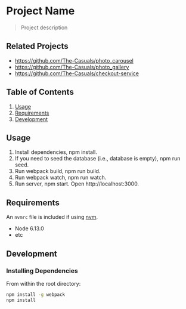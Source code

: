# Project Name

> Project description

## Related Projects

  - https://github.com/The-Casuals/photo_carousel
  - https://github.com/The-Casuals/photo_gallery
  - https://github.com/The-Casuals/checkout-service

## Table of Contents

1. [Usage](#Usage)
1. [Requirements](#requirements)
1. [Development](#development)

## Usage

1. Install dependencies, npm install.
2. If you need to seed the database (i.e., database is empty), npm run seed.
3. Run webpack build, npm run build.
4. Run webpack watch, npm run watch.
5. Run server, npm start. Open http://localhost:3000.

## Requirements

An `nvmrc` file is included if using [nvm](https://github.com/creationix/nvm).

- Node 6.13.0
- etc

## Development

### Installing Dependencies

From within the root directory:

```sh
npm install -g webpack
npm install
```

